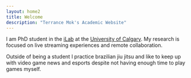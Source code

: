 ```yaml
---
layout: home2
title: Welcome
description: "Terrance Mok's Academic Website"
---
```


I am PhD student in the [iLab](https://ilab.cpsc.ucalgary.ca/)  at the [University of Calgary](http://www.ucalgary.ca). My research is focused on live streaming experiences and remote collaboration.

Outside of being a student I practice brazilian jiu jitsu and like to keep up with video game news and esports despite not having enough time to play games myself.
